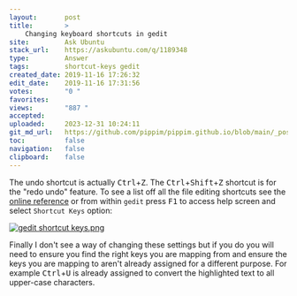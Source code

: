 ```yaml
---
layout:       post
title:        >
    Changing keyboard shortcuts in gedit
site:         Ask Ubuntu
stack_url:    https://askubuntu.com/q/1189348
type:         Answer
tags:         shortcut-keys gedit
created_date: 2019-11-16 17:26:32
edit_date:    2019-11-16 17:31:56
votes:        "0 "
favorites:    
views:        "887 "
accepted:     
uploaded:     2023-12-31 10:24:11
git_md_url:   https://github.com/pippim/pippim.github.io/blob/main/_posts/2019/2019-11-16-Changing-keyboard-shortcuts-in-gedit.md
toc:          false
navigation:   false
clipboard:    false
---
```


The undo shortcut is actually <kbd>Ctrl</kbd>+<kbd>Z</kbd>. The <kbd>Ctrl</kbd>+<kbd>Shift</kbd>+<kbd>Z</kbd> shortcut is for the "redo undo" feature. To see a list off all the file editing shortcuts see the [online reference][1] or from within `gedit` press <kbd>F1</kbd> to access help screen and select `Shortcut Keys` option:

[![gedit shortcut keys.png][2]][2]

Finally I don't see a way of changing these settings but if you do you will need to ensure you find the right keys you are mapping from and ensure the keys you are mapping to aren't already assigned for a different purpose. For example <kbd>Ctrl</kbd>+<kbd>U</kbd> is already assigned to convert the highlighted text to all upper-case characters.

  [1]: https://help.gnome.org/users/gedit/stable/gedit-shortcut-keys.html.en
  [2]: https://i.stack.imgur.com/MqzbW.png
